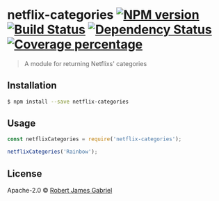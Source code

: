 # netflix-categories [![NPM version][npm-image]][npm-url] [![Build Status][travis-image]][travis-url] [![Dependency Status][daviddm-image]][daviddm-url] [![Coverage percentage][coveralls-image]][coveralls-url]
> A module for returning Netflixs&#39; categories

## Installation

```sh
$ npm install --save netflix-categories
```

## Usage

```js
const netflixCategories = require('netflix-categories');

netflixCategories('Rainbow');
```
## License

Apache-2.0 © [Robert James Gabriel](https://www.robertgabriel.ninja)


[npm-image]: https://badge.fury.io/js/netflix-categories.svg
[npm-url]: https://npmjs.org/package/netflix-categories
[travis-image]: https://travis-ci.org/RobertJGabriel/netflix-categories.svg?branch=master
[travis-url]: https://travis-ci.org/RobertJGabriel/netflix-categories
[daviddm-image]: https://david-dm.org/RobertJGabriel/netflix-categories.svg?theme=shields.io
[daviddm-url]: https://david-dm.org/RobertJGabriel/netflix-categories
[coveralls-image]: https://coveralls.io/repos/RobertJGabriel/netflix-categories/badge.svg
[coveralls-url]: https://coveralls.io/r/RobertJGabriel/netflix-categories
